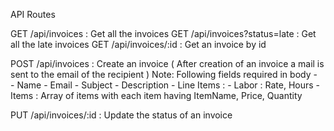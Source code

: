 API Routes

GET /api/invoices : Get all the invoices
GET /api/invoices?status=late : Get all the late invoices
GET /api/invoices/:id : Get an invoice by id

POST /api/invoices : Create an invoice ( After creation of an invoice a mail is sent to the email of the recipient )
Note: Following fields required in body -   
        - Name
        - Email
        - Subject
        - Description
        - Line Items :
                - Labor : Rate, Hours
                - Items : Array of items with each item having ItemName, Price, Quantity

PUT /api/invoices/:id : Update the status of an invoice